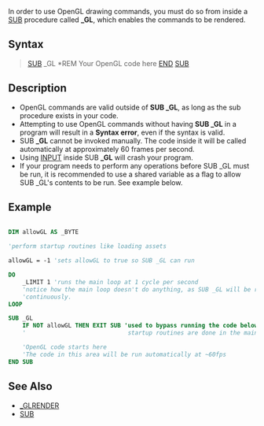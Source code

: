 In order to use OpenGL drawing commands, you must do so from inside a [SUB](SUB) procedure called **_GL**, which enables the commands to be rendered.

## Syntax

> [SUB](SUB) _GL
>   *REM Your OpenGL code here
> [END](END) [SUB](SUB)

## Description

* OpenGL commands are valid outside of **SUB _GL**, as long as the sub procedure exists in your code.
* Attempting to use OpenGL commands without having **SUB _GL** in a program will result in a **Syntax error**, even if the syntax is valid.
* SUB **_GL** cannot be invoked manually. The code inside it will be called automatically at approximately 60 frames per second.
* Using [INPUT](INPUT) inside SUB **_GL** will crash your program.
* If your program needs to perform any operations before SUB _GL must be run, it is recommended to use a shared variable as a flag to allow SUB _GL's contents to be run. See example below.

## Example

```vb

DIM allowGL AS _BYTE

'perform startup routines like loading assets

allowGL = -1 'sets allowGL to true so SUB _GL can run

DO
    _LIMIT 1 'runs the main loop at 1 cycle per second
    'notice how the main loop doesn't do anything, as SUB _GL will be running
    'continuously.
LOOP

SUB _GL
    IF NOT allowGL THEN EXIT SUB 'used to bypass running the code below until
    '                             startup routines are done in the main module

    'OpenGL code starts here
    'The code in this area will be run automatically at ~60fps
END SUB 

```

## See Also

* [_GLRENDER](_GLRENDER)
* [SUB](SUB)
